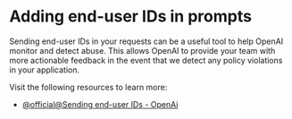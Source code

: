 # Adding end-user IDs in prompts

Sending end-user IDs in your requests can be a useful tool to help OpenAI monitor and detect abuse. This allows OpenAI to provide your team with more actionable feedback in the event that we detect any policy violations in your application.

Visit the following resources to learn more:

- [@official@Sending end-user IDs - OpenAi](https://platform.openai.com/docs/guides/safety-best-practices/end-user-ids)

